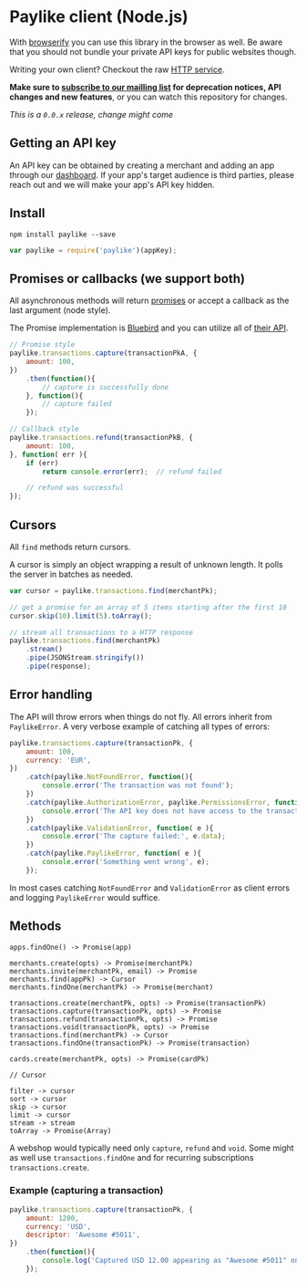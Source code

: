 # Paylike client (Node.js)

With [browserify](https://github.com/substack/node-browserify/) you can use
this library in the browser as well. Be aware that you should not bundle your
private API keys for public websites though.

Writing your own client? Checkout the raw [HTTP service](https://github.com/paylike/api-docs).

**Make sure to [subscribe to our mailling list](http://eepurl.com/bCGmg1)
for deprecation notices, API changes and new features**, or you can watch this repository for changes.

*This is a `0.0.x` release, change might come*

## Getting an API key

An API key can be obtained by creating a merchant and adding an app through our [dashboard](https://app.paylike.io). If your app's target audience is third parties, please reach out and we will make your app's API key hidden.

## Install

```shell
npm install paylike --save
```

```js
var paylike = require('paylike')(appKey);
```

## Promises or callbacks (we support both)

All asynchronous methods will return [promises](https://developer.mozilla.org/en-US/docs/Web/JavaScript/Reference/Global_Objects/Promise) or accept a callback as the last argument (node style).

The Promise implementation is [Bluebird](https://github.com/petkaantonov/bluebird) and you can utilize all of [their API](https://github.com/petkaantonov/bluebird/blob/master/API.md).

```js
// Promise style
paylike.transactions.capture(transactionPkA, {
	amount: 100,
})
	.then(function(){
		// capture is successfully done
	}, function(){
		// capture failed
	});

// Callback style
paylike.transactions.refund(transactionPkB, {
	amount: 100,
}, function( err ){
	if (err)
		return console.error(err);	// refund failed

	// refund was successful
});
```

## Cursors

All `find` methods return cursors.

A cursor is simply an object wrapping a result of unknown length. It polls the
server in batches as needed.

```js
var cursor = paylike.transactions.find(merchantPk);

// get a promise for an array of 5 items starting after the first 10
cursor.skip(10).limit(5).toArray();

// stream all transactions to a HTTP response
paylike.transactions.find(merchantPk)
	.stream()
	.pipe(JSONStream.stringify())
	.pipe(response);
```

## Error handling

The API will throw errors when things do not fly. All errors inherit from
`PaylikeError`. A very verbose example of catching all types of errors:

```js
paylike.transactions.capture(transactionPk, {
	amount: 100,
	currency: 'EUR',
})
	.catch(paylike.NotFoundError, function(){
		console.error('The transaction was not found');
	})
	.catch(paylike.AuthorizationError, paylike.PermissionsError, function(){
		console.error('The API key does not have access to the transaction');
	})
	.catch(paylike.ValidationError, function( e ){
		console.error('The capture failed:', e.data);
	})
	.catch(paylike.PaylikeError, function( e ){
		console.error('Something went wrong', e);
	});
```

In most cases catching `NotFoundError` and `ValidationError` as client errors
and logging `PaylikeError` would suffice.

## Methods

```
apps.findOne() -> Promise(app)

merchants.create(opts) -> Promise(merchantPk)
merchants.invite(merchantPk, email) -> Promise
merchants.find(appPk) -> Cursor
merchants.findOne(merchantPk) -> Promise(merchant)

transactions.create(merchantPk, opts) -> Promise(transactionPk)
transactions.capture(transactionPk, opts) -> Promise
transactions.refund(transactionPk, opts) -> Promise
transactions.void(transactionPk, opts) -> Promise
transactions.find(merchantPk) -> Cursor
transactions.findOne(transactionPk) -> Promise(transaction)

cards.create(merchantPk, opts) -> Promise(cardPk)

// Cursor

filter -> cursor
sort -> cursor
skip -> cursor
limit -> cursor
stream -> stream
toArray -> Promise(Array)
```

A webshop would typically need only `capture`, `refund` and `void`. Some might
as well use `transactions.findOne` and for recurring subscriptions
`transactions.create`.

### Example (capturing a transaction)

```js
paylike.transactions.capture(transactionPk, {
	amount: 1200,
	currency: 'USD',
	descriptor: 'Awesome #5011',
})
	.then(function(){
		console.log('Captured USD 12.00 appearing as "Awesome #5011" on customers bank statement');
	});
```

